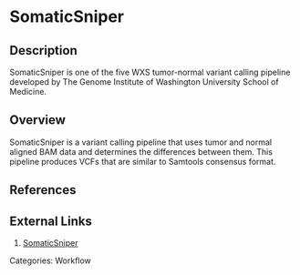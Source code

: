 # SomaticSniper #

## Description ##
SomaticSniper is one of the five WXS tumor-normal variant calling pipeline developed by The Genome Institute of Washington University School of Medicine.

## Overview ##
SomaticSniper is a variant calling pipeline that uses tumor and normal aligned BAM data and determines the differences between them. This pipeline produces VCFs that are similar to Samtools consensus format.

## References ##


## External Links ##
1. [SomaticSniper](http://gmt.genome.wustl.edu/packages/somatic-sniper/)

Categories: Workflow

